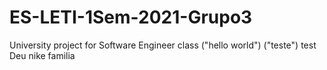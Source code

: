 # ES-LETI-1Sem-2021-Grupo3
University project for Software Engineer class
("hello world")
("teste")
test
Deu nike familia